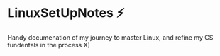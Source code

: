 # LinuxSetUpNotes :zap:
Handy documenation of my journey to master Linux, and refine my CS fundentals in the process X)
